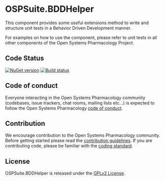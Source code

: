 # OSPSuite.BDDHelper

This component provides some useful extensions method to write and structure unit tests in a Behavior Driven Development manner.

For examples on how to use the component, please refer to unit tests in all other components of the Open Systems Pharmacology Project.

## Code Status
[![NuGet version](https://img.shields.io/nuget/v/OSPSuite.BDDHelper.svg?style=flat)](https://www.nuget.org/packages/OSPSuite.BDDHelper)
[![Build status](https://ci.appveyor.com/api/projects/status/m039k9vyxfh1d5ks/branch/master?svg=true&passingText=master%20-%20passing)](https://ci.appveyor.com/project/MichaelSevestre/spsuite-bddhelper/branch/master)

## Code of conduct
Everyone interacting in the Open Systems Pharmacology community (codebases, issue trackers, chat rooms, mailing lists etc...) is expected to follow the Open Systems Pharmacology [code of conduct](https://github.com/Open-Systems-Pharmacology/Suite/blob/master/CODE_OF_CONDUCT.md).

## Contribution
We encourage contribution to the Open Systems Pharmacology community. Before getting started please read the [contribution guidelines](https://github.com/Open-Systems-Pharmacology/Suite/blob/master/CONTRIBUTING.md). If you are contributing code, please be familiar with the [coding standard](https://github.com/Open-Systems-Pharmacology/Suite/blob/master/CODING_STANDARD.md).

## License
OSPSuite.BDDHelper is released under the [GPLv2 License](LICENSE).
